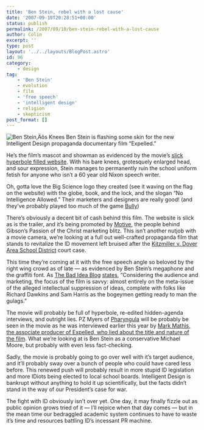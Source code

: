 ```yaml
---
title: 'Ben Stein, rebel with a lost cause'
date: '2007-09-10T20:28:51+00:00'
status: publish
permalink: /2007/09/10/ben-stein-rebel-with-a-lost-cause
author: Colin
excerpt: ''
type: post
layout: '../../layouts/BlogPost.astro'
id: 96
category:
    - design
tag:
    - 'Ben Stein'
    - evolution
    - film
    - 'free speech'
    - 'intelligent design'
    - religion
    - skepticism
post_format: []
---
```

![Ben Stein‚Äôs Knees](https://catcubed.com/wp-content/uploads/2007/09/bsknees.jpg) Ben Stein is flashing some skin for the new Intelligent Design propaganda documentary film “Expelled.”

He’s the film’s mascot and showman as evidenced by the movie’s [slick hyperbole filled website](https://www.expelledthemovie.com/home.php). With his bare knees, grotesquely enlarged head, and sour expression, Stein manages to permanently ruin the school uniform fetish for anyone who isn’t a 60 year old Nixon speech writer.

Oh, gotta love the Big Science logo they created (see it waving on the flag on the website) with the globe, book, and the lock, and the slogan “No Intelligence Allowed.” Their marketers and designers are really good! (and they’ve probably played too much of the game [Bully](https://www.rockstargames.com/bully/home/))

There’s obviously a decent bit of cash behind this film. The website is slick as is the trailer, and it’s being promoted by [Motive](https://www.moviemarketing.biz/aboutmotive.html), the people behind Gibson’s Passion of the Christ marketing blitz. This isn’t another nutjob with a movie camera, we’re looking at a full out well-crafted propaganda film that stands to revitalize the ID movement left bruised after the [Kitzmiller v. Dover Area School District](https://en.wikipedia.org/wiki/Kitzmiller_v._Dover_Area_School_District) court case.

This time they’re coming at it with the free speech angle so beloved by the right wing crowd as of late — as evidenced by Ben Stein’s megaphone and the graffiti font. As [The Bad Idea Blog](https://badidea.wordpress.com) [states](https://badidea.wordpress.com/2007/08/22/ben-stein-in-hot-pants-for-intelligent-design/ "Ben Stein in Hot-Pants for Intelligent Design"), “Considering the audience and marketing, the focus of the film is savvy: almost entirely on the meta-issue of the alleged intellectual suppression of ideas, complete with folks like Richard Dawkins and Sam Harris as the bogeymen getting ready to man the gulags.”

The movie will probably be full of hyperbole, re-edited hidden-agenda interviews, and outright lies. PZ Myers of [Pharyngula](https://scienceblogs.com/pharyngula) will be probably be seen in the movie as he was interviewed earlier this year by [Mark Mathis, the associate producer of Expelled, who lied about the title and nature of the film](https://scienceblogs.com/pharyngula/2007/08/im_gonna_be_a_movie_star.php). What we’re looking at is Ben Stein as a conservative Michael Moore, but probably with even less fact-checking.

Sadly, the movie is probably going to go over well with it’s target audience, and it’ll probably sway over a bunch of people who could have cared less before. This renewed push will probably result in more stupid ID legislation and more IDiots being elected to local school boards. Intelligent Design is bankrupt without anything to hold it up scientifically, but the facts didn’t stand in the way of our President’s case for war.

The fight with ID obviously isn’t over yet. One day, it may finally fizzle out as public opinion grows tried of it — I’ll rejoice when that day comes — but in the mean time our bedraggled academic system continues to have to waste it’s time and resources battling ID’s incessant PR machine.